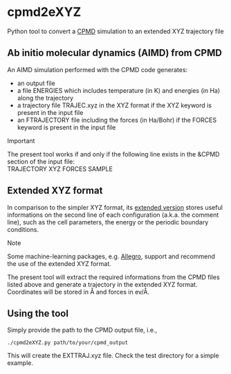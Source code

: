 # cpmd2eXYZ
Python tool to convert a [CPMD](https://github.com/CPMD-code) simulation to an extended XYZ trajectory file

## Ab initio molecular dynamics (AIMD) from CPMD
An AIMD simulation performed with the CPMD code generates:
- an output file
- a file ENERGIES which includes temperature (in K) and energies (in Ha) along the trajectory
- a trajectory file TRAJEC.xyz in the XYZ format if the XYZ keyword is present in the input file
- an FTRAJECTORY file including the forces (in Ha/Bohr) if the FORCES keyword is present in the input file

> [!IMPORTANT]
> The present tool works if and only if the following line exists in the &CPMD section of the input file:\
> TRAJECTORY XYZ FORCES SAMPLE

## Extended XYZ format
In comparison to the simpler XYZ format, its [extended version](https://github.com/libAtoms/extxyz) stores useful informations on the second line of each configuration (a.k.a. the comment line), such as the cell parameters, the energy or the periodic boundary conditions.

> [!NOTE]
> Some machine-learning packages, e.g. [Allegro](https://github.com/mir-group/allegro), support and recommend the use of the extended XYZ format.

The present tool will extract the required informations from the CPMD files listed above and generate a trajectory in the extended XYZ format. Coordinates will be stored in Å and forces in ev/Å.

## Using the tool
Simply provide the path to the CPMD output file, i.e.,

`./cpmd2eXYZ.py path/to/your/cpmd_output`

This will create the EXTTRAJ.xyz file.
Check the test directory for a simple example.
